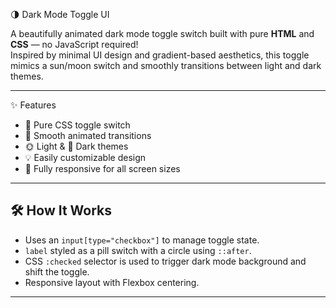 🌗 Dark Mode Toggle UI

A beautifully animated dark mode toggle switch built with pure **HTML** and **CSS** — no JavaScript required!  
Inspired by minimal UI design and gradient-based aesthetics, this toggle mimics a sun/moon switch and smoothly transitions between light and dark themes.

---

✨ Features

- 🔘 Pure CSS toggle switch
- 🎨 Smooth animated transitions
- 🌞 Light & 🌚 Dark themes
- 💡 Easily customizable design
- 📱 Fully responsive for all screen sizes

---

## 🛠️ How It Works

- Uses an `input[type="checkbox"]` to manage toggle state.
- `label` styled as a pill switch with a circle using `::after`.
- CSS `:checked` selector is used to trigger dark mode background and shift the toggle.
- Responsive layout with Flexbox centering.

---
